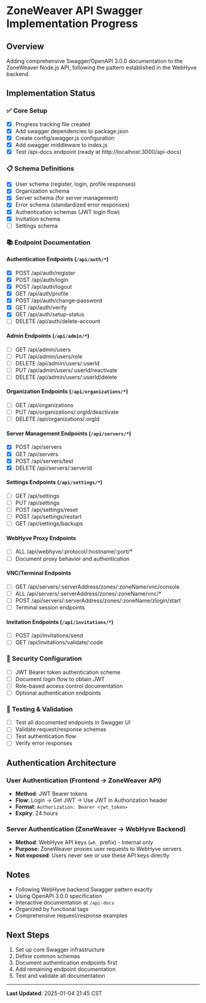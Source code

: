 # ZoneWeaver API Swagger Implementation Progress

## Overview
Adding comprehensive Swagger/OpenAPI 3.0.0 documentation to the ZoneWeaver Node.js API, following the pattern established in the WebHyve backend.

## Implementation Status

### ✅ Core Setup
- [x] Progress tracking file created
- [x] Add swagger dependencies to package.json
- [x] Create config/swagger.js configuration
- [x] Add swagger middleware to index.js
- [x] Test /api-docs endpoint (ready at http://localhost:3000/api-docs)

### 📋 Schema Definitions
- [x] User schema (register, login, profile responses)
- [x] Organization schema
- [x] Server schema (for server management)
- [x] Error schema (standardized error responses)
- [x] Authentication schemas (JWT login flow)
- [x] Invitation schema
- [ ] Settings schema

### 📚 Endpoint Documentation

#### Authentication Endpoints (`/api/auth/*`)
- [x] POST /api/auth/register
- [x] POST /api/auth/login
- [x] POST /api/auth/logout
- [x] GET /api/auth/profile
- [x] POST /api/auth/change-password
- [x] GET /api/auth/verify
- [x] GET /api/auth/setup-status
- [ ] DELETE /api/auth/delete-account

#### Admin Endpoints (`/api/admin/*`)
- [ ] GET /api/admin/users
- [ ] PUT /api/admin/users/role
- [ ] DELETE /api/admin/users/:userId
- [ ] PUT /api/admin/users/:userId/reactivate
- [ ] DELETE /api/admin/users/:userId/delete

#### Organization Endpoints (`/api/organizations/*`)
- [ ] GET /api/organizations
- [ ] PUT /api/organizations/:orgId/deactivate
- [ ] DELETE /api/organizations/:orgId

#### Server Management Endpoints (`/api/servers/*`)
- [x] POST /api/servers
- [x] GET /api/servers
- [x] POST /api/servers/test
- [x] DELETE /api/servers/:serverId

#### Settings Endpoints (`/api/settings/*`)
- [ ] GET /api/settings
- [ ] PUT /api/settings
- [ ] POST /api/settings/reset
- [ ] POST /api/settings/restart
- [ ] GET /api/settings/backups

#### WebHyve Proxy Endpoints
- [ ] ALL /api/webhyve/:protocol/:hostname/:port/*
- [ ] Document proxy behavior and authentication

#### VNC/Terminal Endpoints
- [ ] GET /api/servers/:serverAddress/zones/:zoneName/vnc/console
- [ ] ALL /api/servers/:serverAddress/zones/:zoneName/vnc/*
- [ ] POST /api/servers/:serverAddress/zones/:zoneName/zlogin/start
- [ ] Terminal session endpoints

#### Invitation Endpoints (`/api/invitations/*`)
- [ ] POST /api/invitations/send
- [ ] GET /api/invitations/validate/:code

### 🔐 Security Configuration
- [ ] JWT Bearer token authentication scheme
- [ ] Document login flow to obtain JWT
- [ ] Role-based access control documentation
- [ ] Optional authentication endpoints

### 🎯 Testing & Validation
- [ ] Test all documented endpoints in Swagger UI
- [ ] Validate request/response schemas
- [ ] Test authentication flow
- [ ] Verify error responses

## Authentication Architecture

### User Authentication (Frontend → ZoneWeaver API)
- **Method**: JWT Bearer tokens
- **Flow**: Login → Get JWT → Use JWT in Authorization header
- **Format**: `Authorization: Bearer <jwt_token>`
- **Expiry**: 24 hours

### Server Authentication (ZoneWeaver → WebHyve Backend)
- **Method**: WebHyve API keys (`wh_` prefix) - Internal only
- **Purpose**: ZoneWeaver proxies user requests to WebHyve servers
- **Not exposed**: Users never see or use these API keys directly

## Notes
- Following WebHyve backend Swagger pattern exactly
- Using OpenAPI 3.0.0 specification
- Interactive documentation at `/api-docs`
- Organized by functional tags
- Comprehensive request/response examples

## Next Steps
1. Set up core Swagger infrastructure
2. Define common schemas
3. Document authentication endpoints first
4. Add remaining endpoint documentation
5. Test and validate all documentation

---
**Last Updated**: 2025-01-04 21:45 CST

